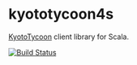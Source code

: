# kyototycoon4s
[KyotoTycoon](http://fallabs.com/kyototycoon/) client library for Scala.

[![Build Status](https://api.travis-ci.org/zaneli/kyototycoon4s.png?branch=master)](https://travis-ci.org/zaneli/kyototycoon4s)
